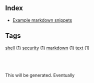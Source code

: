 ## Index

- [Example markdown snippets](markdown.md)


## Tags
[shell](tags/shell) (1) [security](tags/security) (1) [markdown](tags/markdown) (1) [text](tags/text) (1)


##  
This will be generated. Eventually
